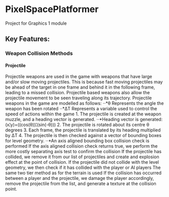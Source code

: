 # PixelSpacePlatformer
Project for Graphics 1 module

## Key Features:
### Weapon Collision Methods 

#### Projectile
Projectile weapons are used in the game with weapons that have large and/or slow moving projectiles. 
This is because fast moving projectiles may be ahead of the target in one frame and behind it in the following frame, leading to a missed collision.
Projectile based weapons also allow the projectile movement to be seen traveling along its trajectory.
Projectile weapons in the game are modelled as follows:
    ⋅⋅*θ Represents the angle the weapon has been rotated
    ⋅⋅*ΔT Represents a variable used to control the speed of actions within the game
	1. The projectile is created at the weapon muzzle, and a heading vector is generated.
	 ⋅⋅*Heading vector is generated: (x¦y)=((cos⁡(θ))¦(sin⁡(-θ)))
	2. The projectile is rotated about its centre θ degrees
	3. Each frame, the projectile is translated by its heading multiplied by ΔT
	4. The projectile is then checked against a vector of bounding boxes for level geometry.
	  ⋅⋅*An axis aligned bounding box collision check is performed
	If the axis aligned collision check returns true, we perform the more costly separating axis test to confirm the collision
	If the projectile has collided, we remove it from our list of projectiles and create and explosion effect at the point of collision.
	If the projectile did not collide with the level geometry, we then check if it has collided with the player or AI players
	The same two tier method as for the terrain is used
	If the collision has occurred between a player and the projectile, we damage the player accordingly, remove the projectile from the list, and generate a texture at the collision point.
